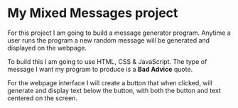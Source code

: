 # My Mixed Messages project

For this project I am going to build a message generator program. Anytime a user runs the program
a new random message will be generated and displayed on the webpage.

To build this I am going to use HTML, CSS & JavaScript. The type of message I want my program 
to produce is a __Bad Advice__ quote.

For the webpage interface I will create a button that when clicked, will generate and display text
below the button, with both the button and text centered on the screen.
